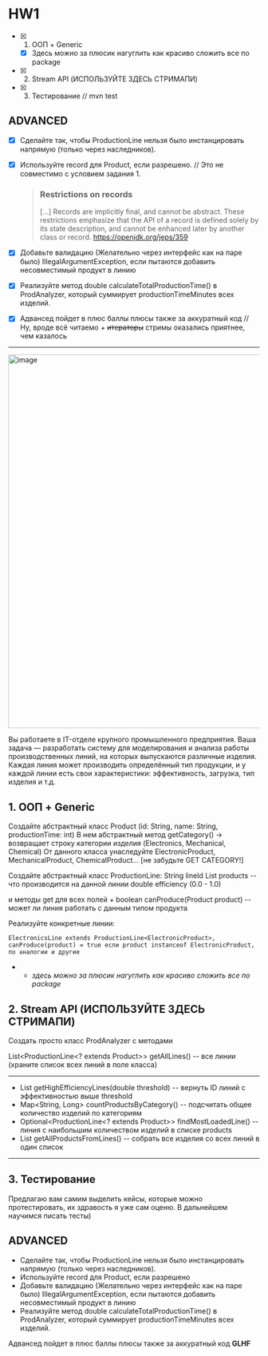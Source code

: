 # HW1

- [x] 1. ООП + Generic
    - [x] Здесь можно за плюсик нагуглить как красиво сложить все по package
- [x] 2. Stream API (ИСПОЛЬЗУЙТЕ ЗДЕСЬ СТРИМАПИ)
- [x] 3. Тестирование // mvn test

## ADVANCED
- [x] Сделайте так, чтобы ProductionLine нельзя было инстанцировать напрямую (только через наследников).
- [x] Используйте record для Product, если разрешено. // Это не совместимо с условием задания 1.
    > ### Restrictions on records
    > [...]
    > Records are implicitly final, and cannot be abstract. These restrictions
    > emphasize that the API of a record is defined solely by its state
    > description, and cannot be enhanced later by another class or record.
    https://openjdk.org/jeps/359
- [x] Добавьте валидацию (Желательно через интерфейс как на паре было) IllegalArgumentException, если пытаются добавить несовместимый продукт в линию
- [x] Реализуйте метод double calculateTotalProductionTime() в ProdAnalyzer, который суммирует productionTimeMinutes всех изделий.
- [x] Адвансед пойдет в плюс баллы плюсы также за аккуратный код // Ну, вроде всё читаемо + ~~итераторы~~ стримы оказались приятнее, чем казалось


---


<img width="828" height="749" alt="image" src="https://github.com/user-attachments/assets/8e887bc7-0da4-4f55-8b20-b41ead16b442" />

Вы работаете в IT-отделе крупного промышленного предприятия. Ваша задача — разработать систему для моделирования и анализа работы производственных линий, на которых выпускаются различные изделия. Каждая линия может производить определённый тип продукции, и у каждой линии есть свои характеристики: эффективность, загрузка, тип изделия и т.д.

## 1. ООП + Generic

Создайте абстрактный класс Product (id: String, name: String, productionTime: int)
В нем абстрактный метод getCategory() -> возвращает строку категории изделия (Electronics, Mechanical, Chemical)
От данного класса унаследуйте ElectronicProduct, MechanicalProduct, ChemicalProduct... [не забудьте GET CATEGORY!]

Создайте абстрактный класс ProductionLine<T extends Product>:
String lineId
List<T> products -- что производится на данной линии
double efficiency (0.0 - 1.0)

и методы get для всех полей + boolean canProduce(Product product) -- может ли линия работать с данным типом продукта

Реализуйте конкретные линии:
```
ElectronicsLine extends ProductionLine<ElectronicProduct>, canProduce(product) = true если product instanceof ElectronicProduct, по аналогии и другие
```

* - *здесь можно за плюсик нагуглить как красиво сложить все по package*

## 2. Stream API (ИСПОЛЬЗУЙТЕ ЗДЕСЬ СТРИМАПИ)

Создать просто класс ProdAnalyzer с методами

List<ProductionLine<? extends Product>> getAllLines() -- все линии (храните список всех линий в поле класса)

---

- List<String> getHighEfficiencyLines(double threshold) -- вернуть ID линий с эффективностью выше threshold
- Map<String, Long> countProductsByCategory() -- подсчитать общее количество изделий по категориям
- Optional<ProductionLine<? extends Product>> findMostLoadedLine() -- линия с наибольшим количеством изделий в списке products
- List<Product> getAllProductsFromLines() -- собрать все изделия со всех линий в один список

---


## 3. Тестирование

Предлагаю вам самим выделить кейсы, которые можно протестировать, их здравость я уже сам оценю. В дальнейшем научимся писать тесты)

## ADVANCED
- Сделайте так, чтобы ProductionLine нельзя было инстанцировать напрямую (только через наследников).
- Используйте record для Product, если разрешено
- Добавьте валидацию (Желательно через интерфейс как на паре было) IllegalArgumentException, если пытаются добавить несовместимый продукт в линию
- Реализуйте метод double calculateTotalProductionTime() в ProdAnalyzer, который суммирует productionTimeMinutes всех изделий.

Адвансед пойдет в плюс баллы плюсы также за аккуратный код 
**GLHF**

